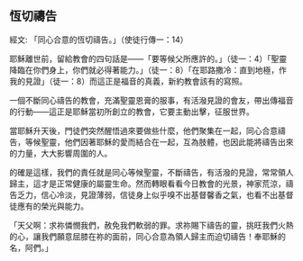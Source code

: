 ## 恆切禱告 ##

經文: 「同心合意的恆切禱告。」（使徒行傳一：14）



耶穌離世前，留給教會的四句話是——「要等候父所應許的。」（徒一：4）「聖靈降臨在你們身上，你們就必得著能力。」（徒一：8）「在耶路撒冷：直到地極，作我的見證」（徒一：8）而這正是福音的真義，新約教會該有的寫照。

一個不斷同心禱告的教會，充滿聖靈恩膏的服事，有活潑見證的會友，帶出傳福音的行動——這正是耶穌當初所創立的教會，它要主動出擊，征服世界。

當耶穌升天後，門徒們突然醒悟過來要做些什麼，他們聚集在一起，同心合意禱告，等候聖靈，他們因著耶穌的愛而結合在一起，互為肢體，也因此能將禱告出來的力量，大大影響周圍的人。

的確是這樣，我們的責任就是同心等候聖靈，不斷禱告，有活潑的見證，常常領人歸主，這才是正常健康的屬靈生命。然而轉眼看看今日教會的光景，神家荒涼，禱告乏力，信心冷淡，見證薄弱，信徒身上似乎嗅不出基督馨香之氣，也看不出基督徒應有的榮光與能力。

「天父啊：求祢憐憫我們，赦免我們軟弱的罪。求祢賜下禱告的靈，挑旺我們火熱的心，讓我們願意屈膝在祢的面前，同心合意為領人歸主而迫切禱告！奉耶穌的名，阿們。」